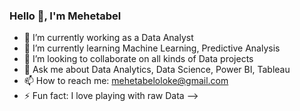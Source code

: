 ### Hello 👋, I'm Mehetabel

- 🔭 I’m currently working as a Data Analyst
- 🌱 I’m currently learning Machine Learning, Predictive Analysis 
- 👯 I’m looking to collaborate on all kinds of Data projects
- 💬 Ask me about Data Analytics, Data Science, Power BI, Tableau
- 📫 How to reach me: mehetabeloloke@gmail.com
- ⚡ Fun fact: I love playing with raw Data
-->
